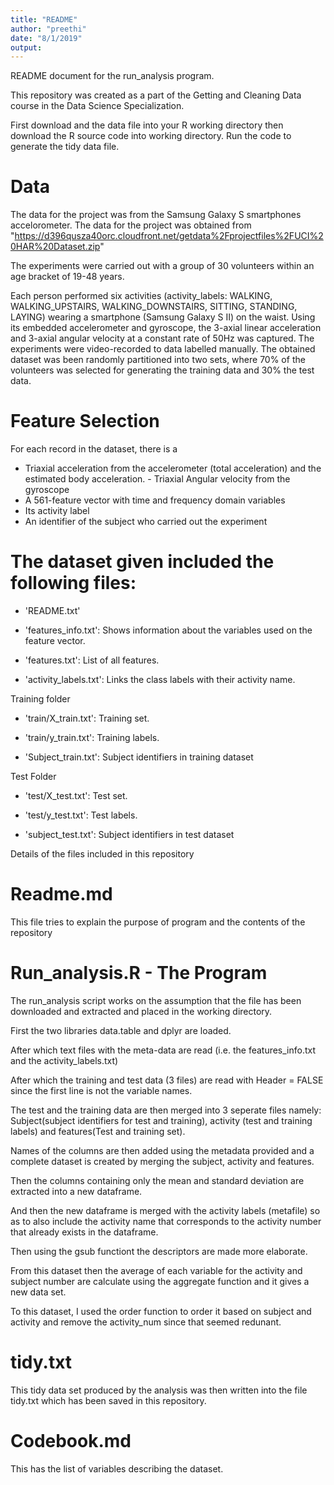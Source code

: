```yaml
---
title: "README"
author: "preethi"
date: "8/1/2019"
output: 
---
```


README document for the run_analysis program. 

This repository was created as a part of the Getting and Cleaning Data course in the Data Science Specialization. 

First download and  the data file into your R working directory then download the R source code into working directory. Run the code to generate the tidy data file. 

Data
=================

The data for the project was from the Samsung Galaxy S smartphones accelorometer. 
The data for the project was obtained from "https://d396qusza40orc.cloudfront.net/getdata%2Fprojectfiles%2FUCI%20HAR%20Dataset.zip"

The experiments were carried out with a group of 30 volunteers within an age bracket of 19-48 years. 

Each person performed six activities (activity_labels: WALKING, WALKING_UPSTAIRS, WALKING_DOWNSTAIRS, SITTING, STANDING, LAYING) wearing a smartphone (Samsung Galaxy S II) on the waist. Using its embedded accelerometer and gyroscope, the 3-axial linear acceleration and 3-axial angular velocity at a constant rate of 50Hz was captured. The experiments were video-recorded to data labelled manually. The obtained dataset was been randomly partitioned into two sets, where 70% of the volunteers was selected for generating the training data and 30% the test data. 

Feature Selection 
=================
For each record in the dataset, there is a 

- Triaxial acceleration from the accelerometer (total acceleration) and the estimated body acceleration. - Triaxial Angular velocity from the gyroscope
- A 561-feature vector with time and frequency domain variables
- Its activity label
- An identifier of the subject who carried out the experiment

The dataset given included the following files:
=========================================

- 'README.txt'

- 'features_info.txt': Shows information about the variables used on the feature vector.

- 'features.txt': List of all features.

- 'activity_labels.txt': Links the class labels with their activity name.

Training folder

- 'train/X_train.txt': Training set.

- 'train/y_train.txt': Training labels.

- 'Subject_train.txt': Subject identifiers in training dataset 

Test Folder

- 'test/X_test.txt': Test set.

- 'test/y_test.txt': Test labels.

- 'subject_test.txt': Subject identifiers in test dataset

Details of the files included in this repository

Readme.md 
=========================================

This file tries to explain the purpose of program and the contents of the repository


Run_analysis.R - The Program
=========================================

The run_analysis script works on the assumption that the file has been downloaded and extracted and placed in the working directory. 

First the two libraries data.table and dplyr are loaded. 

After which text files with the meta-data are read (i.e. the features_info.txt and the activity_labels.txt) 

After which the training and test data (3 files) are read with Header = FALSE since the first line is not the variable names. 

The test and the training data are then merged into 3 seperate files namely: Subject(subject identifiers for test and training), activity (test and training labels) and features(Test and training set).

Names of the columns are then added using the metadata provided and a complete dataset is created by merging the subject, activity and features. 

Then the columns containing only the mean and standard deviation are extracted into a new dataframe.

And then the new dataframe is merged with the activity labels (metafile) so as to also include the activity name that corresponds to the activity number that already exists in the dataframe. 

Then using the gsub functiont the descriptors are made more elaborate. 

From this dataset then the average of each variable for the activity and subject number are calculate using the aggregate function and it gives a new data set. 

To this dataset, I used the order function to order it based on subject and activity and remove the activity_num since that seemed redunant. 

tidy.txt
=========================================
This tidy data set produced by the analysis was then written into the file tidy.txt which has been saved in this repository.

Codebook.md
=========================================

This has the list of variables describing the dataset.




